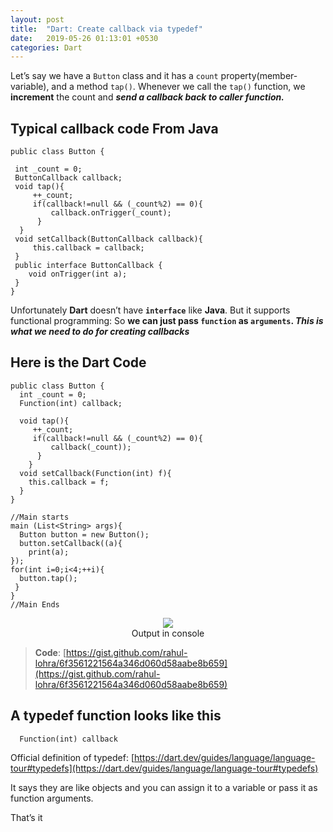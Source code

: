 ```yaml
---
layout: post
title:  "Dart: Create callback via typedef"
date:   2019-05-26 01:13:01 +0530
categories: Dart
---
```



Let’s say we have a `Button` class and it has a `count` property(member-variable), and a method `tap()`. Whenever we call the `tap()` function, we **increment** the count and ***send a callback back to caller function.***

## Typical callback code From Java

```
public class Button {
 
 int _count = 0;
 ButtonCallback callback;
 void tap(){
     ++_count;
     if(callback!=null && (_count%2) == 0){
         callback.onTrigger(_count);
      }
  }
 void setCallback(ButtonCallback callback){
     this.callback = callback;
 }
 public interface ButtonCallback {
    void onTrigger(int a);
 }
}
```
Unfortunately **Dart** doesn’t have **`interface`** like **Java**. But it supports functional programming: So **we can just pass `function` as `arguments`. *This is what we need to do for creating callbacks***

## Here is the Dart Code
```
public class Button {
  int _count = 0;
  Function(int) callback;
  
  void tap(){
     ++_count;
     if(callback!=null && (_count%2) == 0){
         callback(_count));
      }
    }
  void setCallback(Function(int) f){
    this.callback = f;
  }
}

//Main starts
main (List<String> args){ 
  Button button = new Button();
  button.setCallback((a){
    print(a);
});
for(int i=0;i<4;++i){
  button.tap();
 }
}
//Main Ends
```

<p align="center">
  <img src="https://cdn-images-1.medium.com/max/2000/1*tBxZBTka2VuLeRQ4OfrA6w.png" />
  <br>
  Output in console
</p>


> **Code**: [https://gist.github.com/rahul-lohra/6f3561221564a346d060d58aabe8b659](https://gist.github.com/rahul-lohra/6f3561221564a346d060d58aabe8b659)

## A typedef function looks like this
```
  Function(int) callback
```

Official definition of typedef: [https://dart.dev/guides/language/language-tour#typedefs](https://dart.dev/guides/language/language-tour#typedefs)

It says they are like objects and you can assign it to a variable or pass it as function arguments.

That’s it
